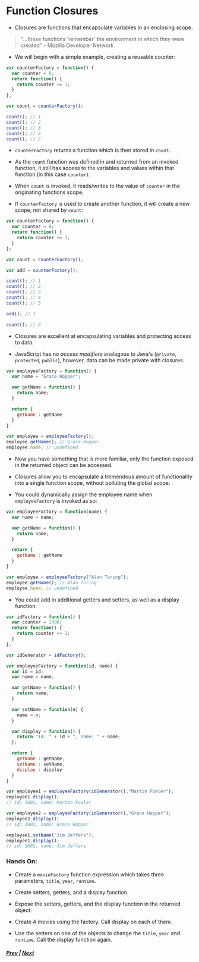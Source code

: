 # Function Closures
* Closures are functions that encapsulate variables in an enclosing scope. 
  
> "...these functions 'remember' the environment in which they were created" - Mozilla Developer Network
  
* We will begin with a simple example, creating a reusable counter:
  
```js
var counterFactory = function() {
  var counter = 0;
  return function() {
    return counter += 1;
  }
};

var count = counterFactory();

count(); // 1
count(); // 2
count(); // 3
count(); // 4
count(); // 5
```
  
* `counterFactory` returns a function which is then stored in `count`.
  
* As the `count` function was defined in and returned from an invoked function, it still has access to the variables and values within that function (in this case `counter`). 
  
* When `count` is invoked, it reads/writes to the value of `counter` in the originating functions scope.
  
* If `counterFactory` is used to create another function, it will create a new scope, not shared by `count`:
  
```js
var counterFactory = function() {
  var counter = 0;
  return function() {
    return counter += 1;
  }
};

var count = counterFactory();

var add = counterFactory();

count(); // 1
count(); // 2
count(); // 3
count(); // 4
count(); // 5

add(); // 1

count(); // 6
```
  
* Closures are excellent at encapsulating variables and protecting access to data. 
  
* JavaScript has no *access modifiers* analagous to Java's (`private`, `protected`, `public`), however, data can be made private with closures.
  
```js
var employeeFactory = function() {
  var name = "Grace Hopper";

  var getName = function() {
    return name;
  }

  return {
    getName : getName
  }
}

var employee = employeeFactory();
employee.getName(); // Grace Hopper
employee.name; // undefined
```
  
* Now you have something that is more familiar, only the function exposed in the returned object can be accessed.
  
* Closures allow you to encapsulate a tremendous amount of functionality into a single function scope, without polluting the global scope.
  
* You could dynamically assign the employee name when `employeeFactory` is invoked as so:
  
```js
var employeeFactory = function(name) {
  var name = name;

  var getName = function() {
    return name;
  }

  return {
    getName : getName
  }
}

var employee = employeeFactory("Alan Turing");
employee.getName(); // Alan Turing
employee.name; // undefined
```
  
* You could add in additional getters and setters, as well as a display function:
  
```js
var idFactory = function() {
  var counter = 1000;
  return function() {
    return counter += 1;
  }
};

var idGenerator = idFactory();

var employeeFactory = function(id, name) {
  var id = id;
  var name = name;

  var getName = function() {
    return name;
  }

  var setName = function(n) {
    name = n;
  }

  var display = function() {
    return "id: " + id + ", name: " + name;
  };

  return {
    getName : getName,
    setName : setName,
    display : display
  }
}

var employee1 = employeeFactory(idGenerator(),"Martin Fowler");
employee1.display();
// id: 1001, name: Martin Fowler

var employee2 = employeeFactory(idGenerator(),"Grace Hopper");
employee2.display();
// id: 1002, name: Grace Hopper

employee1.setName("Jim Jeffers");
employee1.display();
// id: 1001, name: Jim Jeffers
```  
  
### Hands On:
* Create a `movieFactory` function expression which takes three parameters, `title`, `year`, `runtime`.  
  
* Create setters, getters, and a display function.  
  
* Expose the setters, getters, and the display function in the returned object.  
  
* Create 4 movies using the factory. Call display on each of them.  
  
* Use the setters on one of the objects to change the `title`, `year` and `runtime`. Call the display function again.  
  
  
##### [Prev](7_scope.md) | [Next](9_labs)
